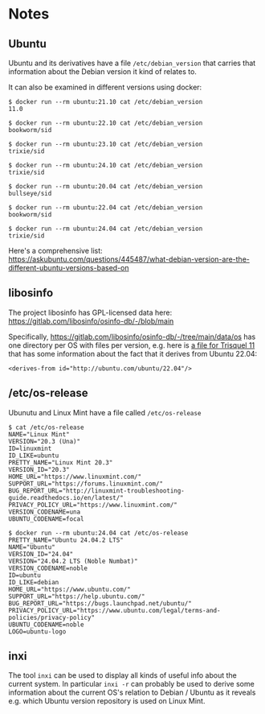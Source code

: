 # Notes

## Ubuntu

Ubuntu and its derivatives have a file `/etc/debian_version` that carries that
information about the Debian version it kind of relates to.

It can also be examined in different versions using docker:

    $ docker run --rm ubuntu:21.10 cat /etc/debian_version
    11.0

    $ docker run --rm ubuntu:22.10 cat /etc/debian_version
    bookworm/sid

    $ docker run --rm ubuntu:23.10 cat /etc/debian_version
    trixie/sid

    $ docker run --rm ubuntu:24.10 cat /etc/debian_version
    trixie/sid

    $ docker run --rm ubuntu:20.04 cat /etc/debian_version
    bullseye/sid

    $ docker run --rm ubuntu:22.04 cat /etc/debian_version
    bookworm/sid

    $ docker run --rm ubuntu:24.04 cat /etc/debian_version
    trixie/sid

Here's a comprehensive list: https://askubuntu.com/questions/445487/what-debian-version-are-the-different-ubuntu-versions-based-on

## libosinfo

The project libosinfo has GPL-licensed data here: https://gitlab.com/libosinfo/osinfo-db/-/blob/main

Specifically, https://gitlab.com/libosinfo/osinfo-db/-/tree/main/data/os has
one directory per OS with files per version, e.g. here is
[a file for Trisquel 11](https://gitlab.com/libosinfo/osinfo-db/-/blob/main/data/os/trisquel.info/trisquel-11.xml.in)
that has some information about the fact that it derives from Ubuntu 22.04:

    <derives-from id="http://ubuntu.com/ubuntu/22.04"/>

## /etc/os-release

Ubunutu and Linux Mint have a file called `/etc/os-release`

    $ cat /etc/os-release
    NAME="Linux Mint"
    VERSION="20.3 (Una)"
    ID=linuxmint
    ID_LIKE=ubuntu
    PRETTY_NAME="Linux Mint 20.3"
    VERSION_ID="20.3"
    HOME_URL="https://www.linuxmint.com/"
    SUPPORT_URL="https://forums.linuxmint.com/"
    BUG_REPORT_URL="http://linuxmint-troubleshooting-guide.readthedocs.io/en/latest/"
    PRIVACY_POLICY_URL="https://www.linuxmint.com/"
    VERSION_CODENAME=una
    UBUNTU_CODENAME=focal

    $ docker run --rm ubuntu:24.04 cat /etc/os-release
    PRETTY_NAME="Ubuntu 24.04.2 LTS"
    NAME="Ubuntu"
    VERSION_ID="24.04"
    VERSION="24.04.2 LTS (Noble Numbat)"
    VERSION_CODENAME=noble
    ID=ubuntu
    ID_LIKE=debian
    HOME_URL="https://www.ubuntu.com/"
    SUPPORT_URL="https://help.ubuntu.com/"
    BUG_REPORT_URL="https://bugs.launchpad.net/ubuntu/"
    PRIVACY_POLICY_URL="https://www.ubuntu.com/legal/terms-and-policies/privacy-policy"
    UBUNTU_CODENAME=noble
    LOGO=ubuntu-logo

## inxi

The tool `inxi` can be used to display all kinds of useful info about the current
system. In particular `inxi -r` can probably be used to derive some information
about the current OS's relation to Debian / Ubuntu as it reveals e.g. which
Ubuntu version repository is used on Linux Mint.
